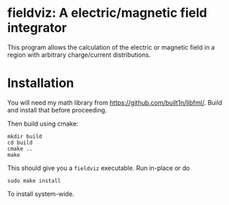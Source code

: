 # fieldviz: A electric/magnetic field integrator

This program allows the calculation of the electric or magnetic field
in a region with arbitrary charge/current distributions.

# Installation

You will need my math library from
https://github.com/built1n/libfml/. Build and install that before
proceeding.

Then build using cmake:

    mkdir build
    cd build
    cmake ..
    make

This should give you a `fieldviz` executable. Run in-place or do

    sudo make install

To install system-wide.
